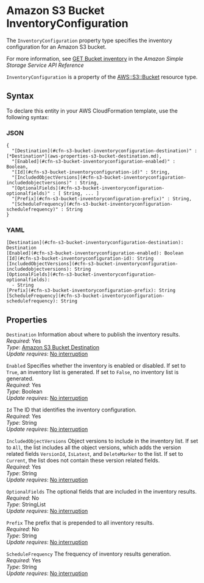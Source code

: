 # Amazon S3 Bucket InventoryConfiguration<a name="aws-properties-s3-bucket-inventoryconfiguration"></a>

<a name="aws-properties-s3-bucket-inventoryconfiguration-description"></a>The `InventoryConfiguration` property type specifies the inventory configuration for an Amazon S3 bucket\.

For more information, see [GET Bucket inventory](https://docs.aws.amazon.com/AmazonS3/latest/API/RESTBucketGETInventoryConfig.html) in the *Amazon Simple Storage Service API Reference*

<a name="aws-properties-s3-bucket-inventoryconfiguration-inheritance"></a> `InventoryConfiguration` is a property of the [AWS::S3::Bucket](aws-properties-s3-bucket.md) resource type\. 

## Syntax<a name="aws-properties-s3-bucket-inventoryconfiguration-syntax"></a>

To declare this entity in your AWS CloudFormation template, use the following syntax:

### JSON<a name="aws-properties-s3-bucket-inventoryconfiguration-syntax.json"></a>

```
{
  "[Destination](#cfn-s3-bucket-inventoryconfiguration-destination)" : [*Destination*](aws-properties-s3-bucket-destination.md),
  "[Enabled](#cfn-s3-bucket-inventoryconfiguration-enabled)" : Boolean,
  "[Id](#cfn-s3-bucket-inventoryconfiguration-id)" : String,
  "[IncludedObjectVersions](#cfn-s3-bucket-inventoryconfiguration-includedobjectversions)" : String,
  "[OptionalFields](#cfn-s3-bucket-inventoryconfiguration-optionalfields)" : [ String, ... ]
  "[Prefix](#cfn-s3-bucket-inventoryconfiguration-prefix)" : String,
  "[ScheduleFrequency](#cfn-s3-bucket-inventoryconfiguration-schedulefrequency)" : String
}
```

### YAML<a name="aws-properties-s3-bucket-inventoryconfiguration-syntax.yaml"></a>

```
[Destination](#cfn-s3-bucket-inventoryconfiguration-destination): Destination
[Enabled](#cfn-s3-bucket-inventoryconfiguration-enabled): Boolean
[Id](#cfn-s3-bucket-inventoryconfiguration-id): String
[IncludedObjectVersions](#cfn-s3-bucket-inventoryconfiguration-includedobjectversions): String
[OptionalFields](#cfn-s3-bucket-inventoryconfiguration-optionalfields): 
  - String
[Prefix](#cfn-s3-bucket-inventoryconfiguration-prefix): String
[ScheduleFrequency](#cfn-s3-bucket-inventoryconfiguration-schedulefrequency): String
```

## Properties<a name="aws-properties-s3-bucket-inventoryconfiguration-properties"></a>

`Destination`  <a name="cfn-s3-bucket-inventoryconfiguration-destination"></a>
Information about where to publish the inventory results\.  
 *Required*: Yes  
 *Type*: [Amazon S3 Bucket Destination](aws-properties-s3-bucket-destination.md)  
 *Update requires*: [No interruption](using-cfn-updating-stacks-update-behaviors.md#update-no-interrupt) 

`Enabled`  <a name="cfn-s3-bucket-inventoryconfiguration-enabled"></a>
Specifies whether the inventory is enabled or disabled\. If set to `True`, an inventory list is generated\. If set to `False`, no inventory list is generated\.  
 *Required*: Yes  
 *Type*: Boolean  
 *Update requires*: [No interruption](using-cfn-updating-stacks-update-behaviors.md#update-no-interrupt) 

`Id`  <a name="cfn-s3-bucket-inventoryconfiguration-id"></a>
The ID that identifies the inventory configuration\.  
 *Required*: Yes  
 *Type*: String  
 *Update requires*: [No interruption](using-cfn-updating-stacks-update-behaviors.md#update-no-interrupt) 

`IncludedObjectVersions`  <a name="cfn-s3-bucket-inventoryconfiguration-includedobjectversions"></a>
Object versions to include in the inventory list\. If set to `All`, the list includes all the object versions, which adds the version related fields `VersionId`, `IsLatest`, and `DeleteMarker` to the list\. If set to `Current`, the list does not contain these version related fields\.  
 *Required*: Yes  
 *Type*: String  
 *Update requires*: [No interruption](using-cfn-updating-stacks-update-behaviors.md#update-no-interrupt) 

`OptionalFields`  <a name="cfn-s3-bucket-inventoryconfiguration-optionalfields"></a>
The optional fields that are included in the inventory results\.  
 *Required*: No  
 *Type*: StringList  
 *Update requires*: [No interruption](using-cfn-updating-stacks-update-behaviors.md#update-no-interrupt) 

`Prefix`  <a name="cfn-s3-bucket-inventoryconfiguration-prefix"></a>
The prefix that is prepended to all inventory results\.   
 *Required*: No  
 *Type*: String  
 *Update requires*: [No interruption](using-cfn-updating-stacks-update-behaviors.md#update-no-interrupt) 

`ScheduleFrequency`  <a name="cfn-s3-bucket-inventoryconfiguration-schedulefrequency"></a>
The frequency of inventory results generation\.  
 *Required*: Yes  
 *Type*: String  
 *Update requires*: [No interruption](using-cfn-updating-stacks-update-behaviors.md#update-no-interrupt) 
